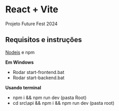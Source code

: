   # React + Vite
  Projeto Future Fest 2024
  
  ## Requisitos e instruções
  [Nodejs](https://nodejs.org/en) e npm
  
  **Em Windows**
  * Rodar start-frontend.bat
  * Rodar start-backend.bat <br>
  
  **Usando terminal**
  * npm i && npm run dev (pasta Root)
  * cd src\api && npm i && npm run dev (pasta root)
